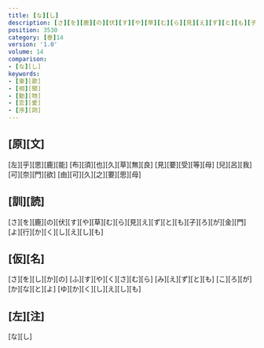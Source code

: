 ```yaml
---
title: [な][し]
description: [さ][を][鹿][の][伏][す][や][草][む][ら][見][え][ず][と][も][子][ろ][が][金][門][よ][行][か][く][し][え][し][も]
position: 3530
category: [巻]14
version: '1.0'
volume: 14
comparison:
- [な][し]
keywords:
- [東][歌]
- [相][聞]
- [動][物]
- [恋][愛]
- [序][詞]
---
```


## [原][文]

[左][乎][思][鹿][能] [布][須][也][久][草][無][良] [見][要][受][等][母] [兒][呂][我][可][奈][門][欲] [由][可][久][之][要][思][母]

## [訓][読]

[さ][を][鹿][の][伏][す][や][草][む][ら][見][え][ず][と][も][子][ろ][が][金][門][よ][行][か][く][し][え][し][も]

## [仮][名]

[さ][を][し][か][の] [ふ][す][や][く][さ][む][ら] [み][え][ず][と][も] [こ][ろ][が][か][な][と][よ] [ゆ][か][く][し][え][し][も]

## [左][注]

[な][し]
